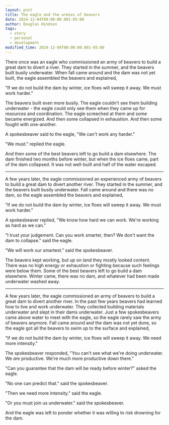 ```yaml
---
layout: post
title: The eagle and the armies of beavers
date: 2024-12-04T00:00:00.001-05:00
author: Douglas Hindson
tags:
  - story
  - personal
  - development
modified_time: 2024-12-04T00:00:00.001-05:00
---
```

There once was an eagle who commissioned an army of beavers to build a great dam to divert a river. They started in the summer, and the beavers built busily underwater. When fall came around and the dam was not yet built, the eagle assembled the beavers and explained,

"If we do not build the dam by winter, ice floes will sweep it away. We must work harder."

The beavers built even more busily. The eagle couldn't see them building underwater - the eagle could only see them when they came up for resources and coordination. The eagle screeched at them and some became energized. And then some collapsed in exhaustion. And then some fought with one-another.

A spokesbeaver said to the eagle,
"We can't work any harder."

"We must."
replied the eagle.

And then some of the best beavers left to go build a dam elsewhere. The dam finished two months before winter, but when the ice floes came, part of the dam collapsed. It was not well-built and half of the water escaped.

---

A few years later, the eagle commissioned an experienced army of beavers to build a great dam to divert another river. They started in the summer, and the beavers built busily underwater. Fall came around and there was no dam, so the eagle assembled the beavers and explained,

"If we do not build the dam by winter, ice floes will sweep it away. We must work harder."

A spokesbeaver replied,
"We know how hard we can work. We're working as hard as we can."

"I trust your judgement. Can you work smarter, then? We don't want the dam to collapse."
said the eagle.

"We will work our smartest."
said the spokesbeaver.

The beavers kept working, but up on land they mostly looked content. There was no high energy or exhaustion or fighting because such feelings were below them. Some of the best beavers left to go build a dam elsewhere. Winter came, there was no dam, and whatever had been made underwater washed away.

---

A few years later, the eagle commissioned an army of beavers to build a great dam to divert another river. In the past few years beavers had learned how to live and work underwater. They collected building materials underwater and slept in their dams underwater. Just a few spokesbeavers came above water to meet with the eagle, so the eagle rarely saw the army of beavers anymore. Fall came around and the dam was not yet done, so the eagle got all the beavers to swim up to the surface and explained,

"If we do not build the dam by winter, ice floes will sweep it away. We need more intensity."

The spokesbeaver responded,
"You can't see what we're doing underwater. We *are* productive. We're much more productive down there."

"Can you guarantee that the dam will be ready before winter?"
asked the eagle.

"No one can predict that."
said the spokesbeaver.

"Then we need more intensity."
said the eagle.

"Or you must join us underwater."
said the spokesbeaver.

And the eagle was left to ponder whether it was willing to risk drowning for the dam.